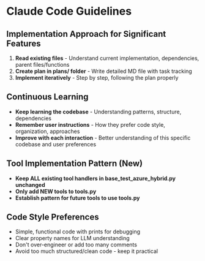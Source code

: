 # Claude Code Guidelines

## Implementation Approach for Significant Features
1. **Read existing files** - Understand current implementation, dependencies, parent files/functions
2. **Create plan in plans/ folder** - Write detailed MD file with task tracking  
3. **Implement iteratively** - Step by step, following the plan properly

## Continuous Learning
- **Keep learning the codebase** - Understanding patterns, structure, dependencies
- **Remember user instructions** - How they prefer code style, organization, approaches  
- **Improve with each interaction** - Better understanding of this specific codebase and user preferences

## Tool Implementation Pattern (New)
- **Keep ALL existing tool handlers in base_test_azure_hybrid.py unchanged**
- **Only add NEW tools to tools.py** 
- **Establish pattern for future tools to use tools.py**

## Code Style Preferences
- Simple, functional code with prints for debugging
- Clear property names for LLM understanding
- Don't over-engineer or add too many comments
- Avoid too much structured/clean code - keep it practical